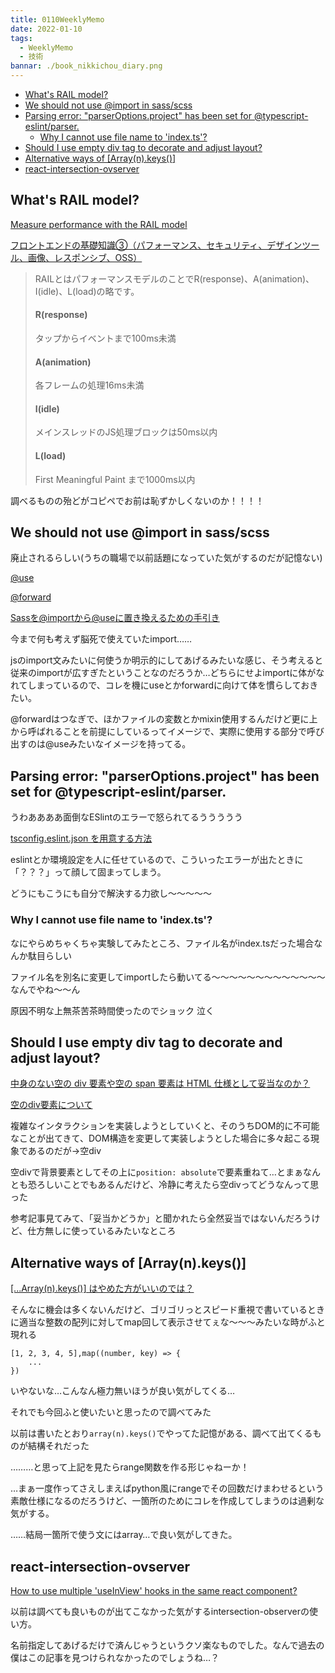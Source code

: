 ```yaml
---
title: 0110WeeklyMemo
date: 2022-01-10
tags:
  - WeeklyMemo
  - 技術
bannar: ./book_nikkichou_diary.png
---
```


- [What's RAIL model?](#whats-rail-model)
- [We should not use @import in sass/scss](#we-should-not-use-import-in-sassscss)
- [Parsing error: \"parserOptions.project\" has been set for @typescript-eslint/parser.](#parsing-error-parseroptionsproject-has-been-set-for-typescript-eslintparser)
	- [Why I cannot use file name to 'index.ts'?](#why-i-cannot-use-file-name-to-indexts)
- [Should I use empty div tag to decorate and adjust layout?](#should-i-use-empty-div-tag-to-decorate-and-adjust-layout)
- [Alternative ways of [Array(n).keys()]](#alternative-ways-of-arraynkeys)
- [react-intersection-ovserver](#react-intersection-ovserver)

## What's RAIL model?

[Measure performance with the RAIL model](https://web.dev/rail/)

[フロントエンドの基礎知識③（パフォーマンス、セキュリティ、デザインツール、画像、レスポンシブ、OSS）](https://zenn.dev/mmomm/articles/8dddc19f7ca786025417#:~:text=%E3%81%AB%E3%81%A4%E3%81%84%E3%81%A6%E3%81%AE%E8%A8%98%E4%BA%8B-,RAIL,-RAIL%E3%81%A8%E3%81%AF)

> RAILとはパフォーマンスモデルのことでR(response)、A(animation)、I(idle)、L(load)の略です。
>
> #### R(response)
>
> タップからイベントまで100ms未満
>
> #### A(animation)
>
> 各フレームの処理16ms未満
>
> #### I(idle)
>
> メインスレッドのJS処理ブロックは50ms以内
>
> #### L(load)
>
> First Meaningful Paint まで1000ms以内

調べるものの殆どがコピペでお前は恥ずかしくないのか！！！！

## We should not use @import in sass/scss

廃止されるらしい(うちの職場で以前話題になっていた気がするのだが記憶ない)

[@use](https://sass-lang.com/documentation/at-rules/use)

[@forward](https://sass-lang.com/documentation/at-rules/forward)

[Sassを@importから@useに置き換えるための手引き](https://kojika17.com/2020/05/next-generation-sass-module-system.html)

今まで何も考えず脳死で使えていたimport……

jsのimport文みたいに何使うか明示的にしてあげるみたいな感じ、そう考えると従来のimportが広すぎたということなのだろうか…どちらにせよimportに体がなれてしまっているので、コレを機にuseとかforwardに向けて体を慣らしておきたい。

@forwardはつなぎで、ほかファイルの変数とかmixin使用するんだけど更に上から呼ばれることを前提にしているってイメージで、実際に使用する部分で呼び出すのは@useみたいなイメージを持ってる。

## Parsing error: \"parserOptions.project\" has been set for @typescript-eslint/parser.

うわああああ面倒なESlintのエラーで怒られてるううううう

[tsconfig.eslint.json を用意する方法](https://k5-n.com/parser-options-project-has-been-set-for-typescript-eslint-parser/#:~:text=%E3%81%9B%E3%82%93%E3%81%A7%E3%81%97%E3%81%9F%E3%80%82-,tsconfig.eslint.json%20%E3%82%92%E7%94%A8%E6%84%8F%E3%81%99%E3%82%8B%E6%96%B9%E6%B3%95,-tsconfig.json%20%E3%82%92)

eslintとか環境設定を人に任せているので、こういったエラーが出たときに「？？？」って顔して固まってしまう。

どうにもこうにも自分で解決する力欲し〜〜〜〜〜

### Why I cannot use file name to 'index.ts'?

なにやらめちゃくちゃ実験してみたところ、ファイル名がindex.tsだった場合なんか駄目らしい

ファイル名を別名に変更してimportしたら動いてる〜〜〜〜〜〜〜〜〜〜〜〜〜なんでやね〜〜ん

原因不明な上無茶苦茶時間使ったのでショック 泣く

## Should I use empty div tag to decorate and adjust layout?

[中身のない空の div 要素や空の span 要素は HTML 仕様として妥当なのか？](https://dskd.jp/archives/112.html)

[空のdiv要素について](https://blog.uhy.ooo/entry/2021-09-07/empty-div/)

複雑なインタラクションを実装しようとしていくと、そのうちDOM的に不可能なことが出てきて、DOM構造を変更して実装しようとした場合に多々起こる現象であるのだが→空div

空divで背景要素としてその上に`position: absolute`で要素重ねて…とまぁなんとも恐ろしいことでもあるんだけど、冷静に考えたら空divってどうなんって思った

参考記事見てみて、「妥当かどうか」と聞かれたら全然妥当ではないんだろうけど、仕方無しに使っているみたいなところ

## Alternative ways of [Array(n).keys()]

[[...Array(n).keys()] はやめた方がいいのでは？](https://zenn.dev/uhyo/articles/array-n-keys-yamero)

そんなに機会は多くないんだけど、ゴリゴリっとスピード重視で書いているときに適当な整数の配列に対してmap回して表示させてぇな〜〜〜みたいな時がふと現れる

```react
[1, 2, 3, 4, 5],map((number, key) => {
	...
})
```

いやないな…こんなん極力無いほうが良い気がしてくる…

それでも今回ふと使いたいと思ったので調べてみた

以前は書いたとおり`array(n).keys()`でやってた記憶がある、調べて出てくるものが結構それだった

………と思って上記を見たらrange関数を作る形じゃねーか！

…まぁ一度作ってさえしまえばpython風にrangeでその回数だけまわせるという素敵仕様になるのだろうけど、一箇所のためにコレを作成してしまうのは過剰な気がする。

……結局一箇所で使う文にはarray…で良い気がしてきた。

## react-intersection-ovserver

[How to use multiple 'useInView' hooks in the same react component?](https://stackoverflow.com/questions/64320816/how-to-use-multiple-useinview-hooks-in-the-same-react-component)

以前は調べても良いものが出てこなかった気がするintersection-observerの使い方。

名前指定してあげるだけで済んじゃうというクソ楽なものでした。なんで過去の僕はこの記事を見つけられなかったのでしょうね…？

